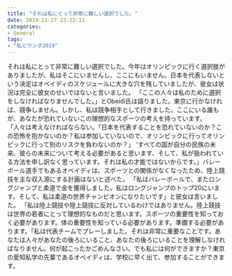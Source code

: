 ```yaml
---
title: "それは私にとって非常に難しい選択でした。"
date: 2019-11-27 23:22:11
categories:
- General
tags:
- "私とワンダ2019"
---
```


それは私にとって非常に難しい選択でした。今年はオリンピックに行く選択肢がありましたが、私はそこにいませんし、ここにもいません。日本を代表しないという決定はオベイディのスケジュールに大きな穴を残していましたが、彼女は状況は完全に彼女のせいではないと言いました。 「ここの人々は私のために選択をしなければなりませんでした。」とObeidi氏は語りました。東京に行かなければ、競争しません。しかし、私は競争相手として行きました。ここにいる誰もが、あなたが恐れていないこの理想的なスポーツの考えを持っています。 「人々は考えなければならない。「日本を代表することを恐れていないのか？この恐怖を抱かないのか？私は参加していないので、オリンピックに行ってオリンピックに行って別のリスクを負わないのか？」 &#39;すべての国が自分の民族の未来、彼らの未来について考える必要があると思います、そして、私が扱われている方法を申し訳なく思っています。それは私の才能ではないからです。」バレーボール選手でもあるオベイディは、スポーツとの関係がなくなったため、陸上競技を主な収入源にする計画はないと述べた。 「私はバレーボールで、またロングジャンプと柔道で金を獲得しました。私はロングジャンプのトップ20にいます。そして、私は柔道の世界チャンピオンになりたいです」と彼女は言いました。 「私は陸上競技や陸上競技に反対しているわけではありません。陸上競技は世界の若者にとって理想的なものだと思います。スポーツの重要性を知っておく必要があります。体の重要性を知っている必要があります。準備する必要があります。「私は代表チームでプレーしました。それは非常に重要なことです。あなたは人々があなたの後ろにいること、あなたの後ろにいることを理解しなければなりません。何が起こったかごめんなさい。でも私には何ができますか？東京の愛知私学の先輩であるオベイディは、学校に早く出て、参加することができます。
